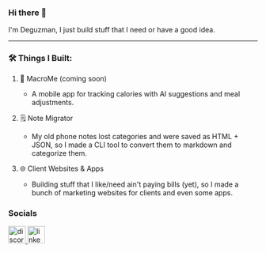 ### Hi there 👋

I'm Deguzman, I just build stuff that I need or have a good idea.

----------

### 🛠️ Things I Built:

1. 🍏 MacroMe (coming soon)
    - A mobile app for tracking calories with AI suggestions and meal adjustments.

2. 🗒️ Note Migrator
    - My old phone notes lost categories and were saved as HTML + JSON, so I made a CLI tool to convert them to markdown and categorize them.

3. 🌐 Client Websites & Apps
    - Building stuff that I like/need ain't paying bills (yet), so I made a bunch of marketing websites for clients and even some apps.

### Socials

<div id="badges">
  <a href="https://discord.com/users/512924590998028300">
    <img src="https://img.shields.io/static/v1?message=Discord&logo=discord&label=&color=7289DA&logoColor=white&labelColor=&style=for-the-badge" height="35" alt="discord logo"  />
  </a>
  <a href="https://www.linkedin.com/in/grujic-aleksandar/">
    <img src="https://img.shields.io/static/v1?message=LinkedIn&logo=linkedin&label=&color=0077B5&logoColor=white&labelColor=&style=for-the-badge" height="35" alt="linkedin logo"  />
  </a>
</div>
